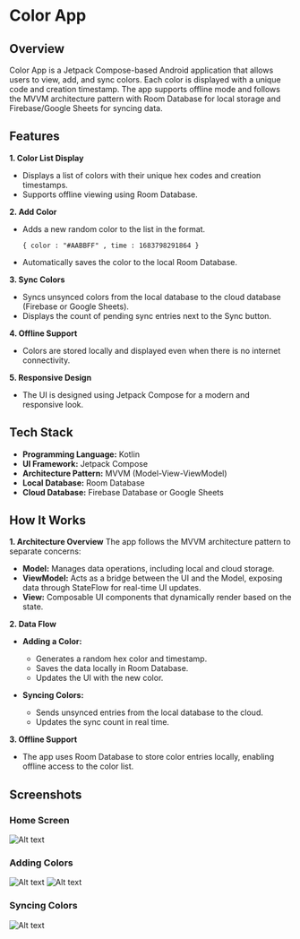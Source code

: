 # **Color App**
## **Overview**
Color App is a Jetpack Compose-based Android application that allows users to view, add, and sync colors. Each color is displayed with a unique code and creation timestamp. The app supports offline mode and follows the MVVM architecture pattern with Room Database for local storage and Firebase/Google Sheets for syncing data.</br>
## Features
**1. Color List Display**
- Displays a list of colors with their unique hex codes and creation timestamps.
- Supports offline viewing using Room Database.

**2. Add Color**
- Adds a new random color to the list in the format.
  ```
  { color : "#AABBFF" , time : 1683798291864 }
  ```
- Automatically saves the color to the local Room Database.

**3. Sync Colors**
- Syncs unsynced colors from the local database to the cloud database (Firebase or Google Sheets).
- Displays the count of pending sync entries next to the Sync button.

**4. Offline Support**
- Colors are stored locally and displayed even when there is no internet connectivity.

**5. Responsive Design**
- The UI is designed using Jetpack Compose for a modern and responsive look.

## Tech Stack
- **Programming Language:** Kotlin
- **UI Framework:** Jetpack Compose
- **Architecture Pattern:** MVVM (Model-View-ViewModel)
- **Local Database:** Room Database
- **Cloud Database:** Firebase Database or Google Sheets

## How It Works

**1. Architecture Overview**
The app follows the MVVM architecture pattern to separate concerns:
- **Model:** Manages data operations, including local and cloud storage.
- **ViewModel:** Acts as a bridge between the UI and the Model, exposing data through StateFlow for real-time UI updates.
- **View:** Composable UI components that dynamically render based on the state.

**2. Data Flow**
- **Adding a Color:**
  - Generates a random hex color and timestamp.
  - Saves the data locally in Room Database.
  - Updates the UI with the new color.

- **Syncing Colors:**
  - Sends unsynced entries from the local database to the cloud.
  - Updates the sync count in real time.

**3. Offline Support**
- The app uses Room Database to store color entries locally, enabling offline access to the color list.

## **Screenshots**
### **Home Screen**
![Alt text](Screen1.jpeg)

### **Adding Colors**
![Alt text](Screen2.jpeg)
![Alt text](Screen3.jpeg)

### **Syncing Colors**
![Alt text](Screen4.jpeg)


